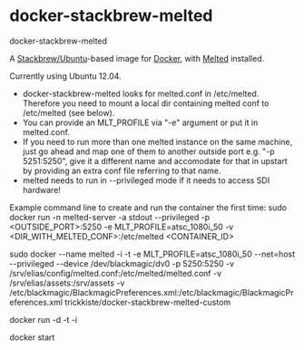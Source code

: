 docker-stackbrew-melted
=======================

docker-stackbrew-melted

A [Stackbrew/Ubuntu](https://github.com/tianon/docker-brew-ubuntu/tree/precise)-based image for [Docker](http://docker.io/), with [Melted](https://github.com/mltframework/melted) installed.

Currently using Ubuntu 12.04.

* docker-stackbrew-melted looks for melted.conf in /etc/melted. Therefore you need to mount a local dir containing melted conf to /etc/melted (see below).
* You can provide an MLT_PROFILE via "-e" argument or put it in melted.conf.
* If you need to run more than one melted instance on the same machine, just go ahead and map one of them to another outside port e.g. "-p 5251:5250", give it a different name and accomodate for that in upstart by providing an extra conf file referring to that name.
* melted needs to run in --privileged mode if it needs to access SDI hardware!

Example command line to create and run the container the first time:
sudo docker run -n melted-server -a stdout --privileged -p <OUTSIDE_PORT>:5250 -e MLT_PROFILE=atsc_1080i_50 -v <DIR_WITH_MELTED_CONF>:/etc/melted <CONTAINER_ID>

sudo docker --name melted -i -t -e MLT_PROFILE=atsc_1080i_50 --net=host --privileged --device /dev/blackmagic/dv0 -p 5250:5250 -v /srv/elias/config/melted.conf:/etc/melted/melted.conf -v /srv/elias/assets:/srv/assets -v /etc/blackmagic/BlackmagicPreferences.xml:/etc/blackmagic/BlackmagicPreferences.xml trickkiste/docker-stackbrew-melted-custom

docker run -d -t -i 

docker start
